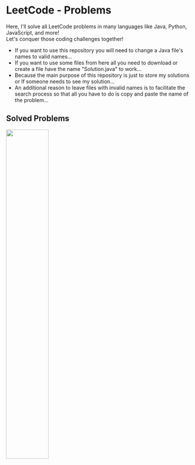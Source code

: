 # LeetCode - Problems
Here, I'll solve all LeetCode problems in many languages like Java, Python, JavaScript, and more!
<br>
Let's conquer those coding challenges together!
<br>
- If you want to use this repository you will need to change a Java file's names to valid names...
- If you want to use some files from here all you need to download or create a file have the name "Solution.java" to work...
- Because the main purpose of this repository is just to store my solutions or If someone needs to see my solution...
- An additional reason to leave files with invalid names is to facilitate the search process so that all you have to do is copy and paste the name of the problem...

## Solved Problems
<p>
  <a href="https://leetcode.com/YousefAlnabari/"><img width="48%" src="https://leetcode.card.workers.dev/YousefAlnabari?theme=dark&font=baloo&extension=null&border=2&border_radius=8">
  </a>
</p>
